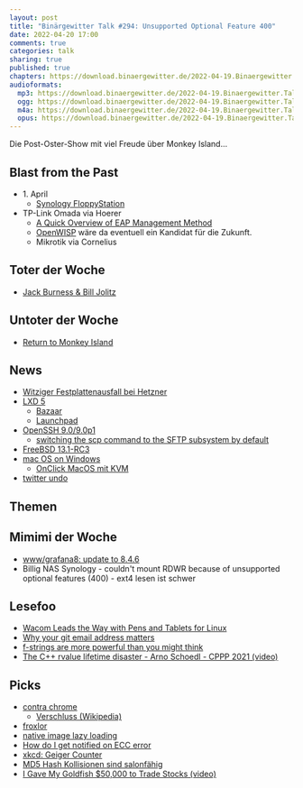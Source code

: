 ```yaml
---
layout: post
title: "Binärgewitter Talk #294: Unsupported Optional Feature 400"
date: 2022-04-20 17:00
comments: true
categories: talk
sharing: true
published: true
chapters: https://download.binaergewitter.de/2022-04-19.Binaergewitter.Talk.294.chapters.txt
audioformats:
  mp3: https://download.binaergewitter.de/2022-04-19.Binaergewitter.Talk.294.mp3
  ogg: https://download.binaergewitter.de/2022-04-19.Binaergewitter.Talk.294.ogg
  m4a: https://download.binaergewitter.de/2022-04-19.Binaergewitter.Talk.294.m4a
  opus: https://download.binaergewitter.de/2022-04-19.Binaergewitter.Talk.294.opus
---
```


Die Post-Oster-Show mit viel Freude über Monkey Island...

## Blast from the Past
- 1\. April
  * [Synology FloppyStation]( https://twitter.com/Synology/status/1509939175625265153 )
- TP-Link Omada via Hoerer
  * [A Quick Overview of EAP Management Method]( https://www.tp-link.com/us/configuration-guides/methods_for_managing_the_omada_eaps_network/?configurationId=21103#_idTextAnchor014 )
  * [OpenWISP](https://openwisp.org/) wäre da eventuell ein Kandidat für die Zukunft.
  * Mikrotik via Cornelius

## Toter der Woche
- [Jack Burness & Bill Jolitz]( https://minnie.tuhs.org/pipermail/tuhs/2022-April/025643.html )

## Untoter der Woche
- [Return to Monkey Island]( https://www.gamestar.de/artikel/return-to-monkey-island-2022-fortgesetzt,3379453.html )

## News
- [Witziger Festplattenausfall bei Hetzner]( https://www.heise.de/news/Hetzner-Festplattenausfall-sorgt-fuer-Cloud-Datenverlust-von-1500-Snapshots-6693181.html )
- [LXD 5]( https://discuss.linuxcontainers.org/t/lxd-5-0-lts-has-been-released/13723 )
  * [Bazaar](https://bazaar.canonical.com/en/)
  * [Launchpad](https://launchpad.net/)
- [OpenSSH 9.0/9.0p1]( https://www.openssh.com/releasenotes.html )
  * [switching the scp command to the SFTP subsystem by default]( https://twitter.com/zekjur/status/1513183606948208641 )
- [FreeBSD 13.1-RC3]( https://lists.freebsd.org/archives/freebsd-stable/2022-April/000718.html )
- [mac OS on Windows]( https://www.heise.de/ratgeber/Anleitung-macOS-unter-Windows-ausprobieren-mit-dem-Subsystem-fuer-Linux-und-QEMU-6663861.html )
  * [OnClick MacOS mit KVM]( https://github.com/notAperson535/OneClick-macOS-Simple-KVM )
- [twitter undo]( https://twitter.com/swyx/status/1513301310434529288 )

## Themen

## Mimimi der Woche
- [www/grafana8: update to 8.4.6]( https://bugs.freebsd.org/bugzilla/show_bug.cgi?id=263251#add_comment )
- Billig NAS Synology - couldn't mount RDWR because of unsupported optional features (400) - ext4 lesen ist schwer


## Lesefoo
- [Wacom Leads the Way with Pens and Tablets for Linux]( https://community.wacom.com/eu/enterprise/wacom-leads-the-way-with-pens-and-tablets-for-linux/ )
- [Why your git email address matters]( https://www.juliaferraioli.com/blog/2022/your-git-email-matters/ )
- [f-strings are more powerful than you might think]( https://martinheinz.dev/blog/70 )
- [The C++ rvalue lifetime disaster - Arno Schoedl - CPPP 2021 (video)]( https://www.youtube.com/watch?v=XXsZBZjzS-E )

## Picks

- [contra chrome]( https://contrachrome.com/ )
  * [Verschluss (Wikipedia)]( https://de.wikipedia.org/wiki/Verschluss_\(Kamera\) )
- [froxlor]( https://froxlor.org/ ) 
- [native image lazy loading]( https://twitter.com/hdjirdeh/status/1508644628995600389 )
- [How do I get notified on ECC error]( https://serverfault.com/questions/643542/how-do-i-get-notified-of-ecc-errors-in-linux )
- [xkcd: Geiger Counter]( https://xkcd.com/2607/ )
- [MD5 Hash Kollisionen sind salonfähig]( https://github.com/corkami/collisions#collisions )
- [I Gave My Goldfish $50,000 to Trade Stocks (video)]( https://www.youtube.com/watch?v=USKD3vPD6ZA )
